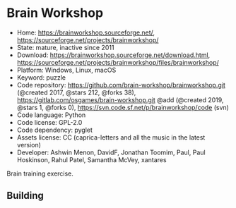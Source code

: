 # Brain Workshop

- Home: https://brainworkshop.sourceforge.net/, https://sourceforge.net/projects/brainworkshop/
- State: mature, inactive since 2011
- Download: https://brainworkshop.sourceforge.net/download.html, https://sourceforge.net/projects/brainworkshop/files/brainworkshop/
- Platform: Windows, Linux, macOS
- Keyword: puzzle
- Code repository: https://github.com/brain-workshop/brainworkshop.git (@created 2017, @stars 212, @forks 38), https://gitlab.com/osgames/brain-workshop.git @add (@created 2019, @stars 1, @forks 0), https://svn.code.sf.net/p/brainworkshop/code (svn)
- Code language: Python
- Code license: GPL-2.0
- Code dependency: pyglet
- Assets license: CC (caprica-letters and all the music in the latest version)
- Developer: Ashwin Menon, DavidF, Jonathan Toomim, Paul, Paul Hoskinson, Rahul Patel, Samantha McVey, xantares

Brain training exercise.

## Building
